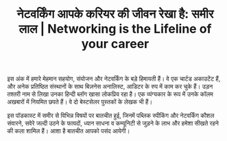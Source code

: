 ﻿---
type: episode
podcasts: [Sopaan]
Season: 2
Episode: 1
Image: "../../images/episode-art/sopaan-s2e1.png"
title: "नेटवर्किंग आपके करियर की जीवन रेखा है: समीर लाल | Networking is the Lifeline of your career"
Description: "इस अंक में पब्लिक स्पीकिंग और नेटवर्किंग कौशल संवारने, सवेरे जल्दी उठने के फायदों, ध्यान साधना व कम्यूनिटी से जुड़ने के लाभ और हमेशा सीखते रहने की कला जैसे विषयों पर बातचीत। "
Date: "2024-12-18T04:09:45-05:00"   # Example is "2016-04-25T04:09:45-05:00"
podcast_duration: 00:51:32
video_embed: "https://www.youtube.com/embed/Za9Xrk2UJgU?si=VwKMqbKOWRid5iMn&amp;controls=0"
spotify_embed_url: "https://open.spotify.com/embed/episode/2aJkaeFh9hID73Kmd8xBLN/video"
explicit: "no"
tags: [Networking, Community, 4AM Club]
featured: true
guests: [sameerl]

#podcast_file: "###.mp3" # the name of the podcast file, after the media prefix.
#podcast_bytes: "" # the length of the episode in bytes
#guests: [] # The names of your guests, based on the filename without extension.
#sponsors: []
#subtitle: ""
#images: ["img/episode/default-social.jpg"]
#hosts: [] # The names of your hosts, based on the filename without extension.
#aliases: ["/##"]
#youtube: ""
#media_override # if you want to use a specific URL for the audio file
#truncate: ""
#upcoming: true # set to true if you want this to be listed as upcoming, etc, etc
#categories: []
---
#
इस अंक में हमारे मेहमान सहयोग, संयोजन और नेटवर्किंग के बड़े हिमायती हैं। वे एक चार्टड अकाउटेंट हैं, और अनेक प्रतिष्ठित संस्थानों के साथ बिज़नेस अनालिस्ट, आडिटर के रुप में काम कर चुके हैं।  उड़न तश्तरी नाम से लिखा उनका हिन्दी ब्लॉग खासा लोकप्रिय रहा है। एक व्यंग्यकार के रूप में उनके कॉलम अखबारों में नियमित छपते हैं। वे दो बेस्टसेलर पुस्तकों के लेखक भी हैं। 

इस पॉडकास्ट में समीर से विभिन्न विषयों पर बातचीत हुई, जिनमें पब्लिक स्पीकिंग और नेटवर्किंग कौशल संवारने, सवेरे जल्दी उठने के फायदों, ध्यान साधना व कम्यूनिटी से जुड़ने के लाभ और हमेशा सीखते रहने की कला शामिल हैं। आशा है बातचीत आपको पसंद आयेगी।
